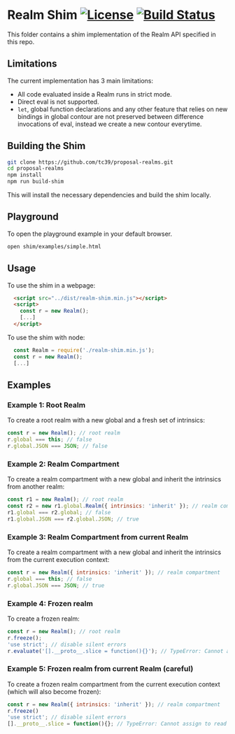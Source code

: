 # Realm Shim [![License][license-image]][license-url] [![Build Status][travis-svg]][travis-url]

This folder contains a shim implementation of the Realm API specified in this repo.

## Limitations

The current implementation has 3 main limitations:

* All code evaluated inside a Realm runs in strict mode.
* Direct eval is not supported.
* `let`, global function declarations and any other feature that relies on new bindings in global contour are not preserved between difference invocations of eval, instead we create a new contour everytime.

## Building the Shim

```bash
git clone https://github.com/tc39/proposal-realms.git
cd proposal-realms
npm install
npm run build-shim
```

This will install the necessary dependencies and build the shim locally.

## Playground

To open the playground example in your default browser.

```bash
open shim/examples/simple.html
```

## Usage

To use the shim in a webpage:
```html
  <script src="../dist/realm-shim.min.js"></script>
  <script>
    const r = new Realm();
    [...]
  </script>
```

To use the shim with node:
```js
  const Realm = require('./realm-shim.min.js');
  const r = new Realm();
  [...]
```

## Examples

### Example 1: Root Realm

To create a root realm with a new global and a fresh set of intrinsics:

```js
const r = new Realm(); // root realm
r.global === this; // false
r.global.JSON === JSON; // false
```

### Example 2: Realm Compartment

To create a realm compartment with a new global and inherit the intrinsics from another realm:

```js
const r1 = new Realm(); // root realm
const r2 = new r1.global.Realm({ intrinsics: 'inherit' }); // realm compartment
r1.global === r2.global; // false
r1.global.JSON === r2.global.JSON; // true
```

### Example 3: Realm Compartment from current Realm

To create a realm compartment with a new global and inherit the intrinsics from the current execution context:

```js
const r = new Realm({ intrinsics: 'inherit' }); // realm compartment
r.global === this; // false
r.global.JSON === JSON; // true
```

### Example 4: Frozen realm

To create a frozen realm:

```js
const r = new Realm(); // root realm
r.freeze();
'use strict'; // disable silent errors
r.evaluate('[].__proto__.slice = function(){}'); // TypeError: Cannot assign to read only property 'parse'
```

### Example 5: Frozen realm from current Realm (careful)

To create a frozen realm compartment from the current execution context (which will also become frozen):

```js
const r = new Realm({ intrinsics: 'inherit' }); // realm compartment
r.freeze()
'use strict'; // disable silent errors
[].__proto__.slice = function(){}; // TypeError: Cannot assign to read only property 'slice'
```

[travis-svg]: https://travis-ci.com/tc39/proposal-realms.svg?branch=master
[travis-url]: https://travis-ci.com/tc39/proposal-realms
[license-image]: https://img.shields.io/badge/License-Apache%202.0-blue.svg
[license-url]: LICENSE

